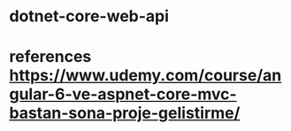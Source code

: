 # dotnet-core-web-api
# references https://www.udemy.com/course/angular-6-ve-aspnet-core-mvc-bastan-sona-proje-gelistirme/
